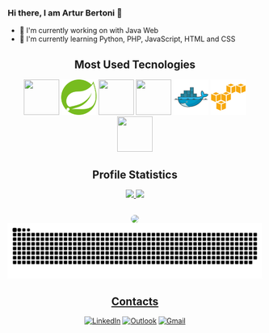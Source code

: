 ### Hi there, I am Artur Bertoni 👋


- 🔭 I'm currently working on with Java Web
- 🌱 I'm currently learning Python, PHP, JavaScript, HTML and CSS

<h2 align="center"> 
  Most Used Tecnologies 
</h2>

<div align="center" style="display: inline_block">
  <img src="https://cdn.jsdelivr.net/gh/devicons/devicon/icons/java/java-original.svg" width="70" height="70"/>
  <img src="https://github.com/devicons/devicon/blob/v2.15.1/icons/spring/spring-original.svg" width="70" height="70"/>
  <img src="https://cdn.jsdelivr.net/gh/devicons/devicon/icons/git/git-original.svg" width="70" height="70"/>
  <img src="https://cdn.jsdelivr.net/gh/devicons/devicon/icons/postgresql/postgresql-original.svg" width="70" height="70"/>
  <img src="https://github.com/devicons/devicon/blob/v2.15.1/icons/docker/docker-original.svg" width="70" height="70"/>
  <img src="https://github.com/devicons/devicon/blob/v2.15.1/icons/amazonwebservices/amazonwebservices-original.svg" width="70" height="70"/>
  <img src="https://cdn.jsdelivr.net/gh/devicons/devicon/icons/jenkins/jenkins-original.svg" width="70" height="70"/>
</div>

<h2 align="center"> 
  Profile Statistics 
</h2>

<div align="center">
  <a href="https://github.com/Artur-Bertoni">
  <img height="180em" src="https://github-readme-stats.vercel.app/api?username=Artur-Bertoni&show_icons=true&theme=dark&include_all_commits=true&count_private=true"/>
  <img height="180em" src="https://github-readme-stats.vercel.app/api/top-langs/?username=Artur-Bertoni&layout=compact&langs_count=7&theme=dark"/>
</div>

##

<div align="center">
  <img align="center" height="150" style="border-radius:50px;" src="https://repository-images.githubusercontent.com/462900780/0a10af70-6cbf-46df-9071-0ff586a3b1d6">
</div>


<picture>
  <source media="(prefers-color-scheme: dark)" srcset="https://raw.githubusercontent.com/Artur-Bertoni/Artur-Bertoni/output/github-contribution-grid-snake-dark.svg">
  <source media="(prefers-color-scheme: light)" srcset="https://raw.githubusercontent.com/Artur-Bertoni/Artur-Bertoni/output/github-contribution-grid-snake.svg">
  <img alt="github contribution grid snake animation" src="https://raw.githubusercontent.com/Artur-Bertoni/Artur-Bertoni/output/github-contribution-grid-snake.svg">
</picture>

<h2 align="center"> 
  Contacts 
</h2>

<div align="center">
  
  [![LinkedIn](https://img.shields.io/badge/LinkedIn-0077B5?style=for-the-badge&logo=linkedin&logoColor=white)](https://www.linkedin.com/in/artur-bertoni-dos-santos/)
  [![Outlook](https://img.shields.io/badge/Microsoft_Outlook-0078D4?style=for-the-badge&logo=microsoft-outlook&logoColor=white)](mailto:artur_b_santos@hotmail.com)
  [![Gmail](https://img.shields.io/badge/Gmail-D14836?style=for-the-badge&logo=gmail&logoColor=white)](mailto:arturbsantos120204@gmail.com)
</div>
